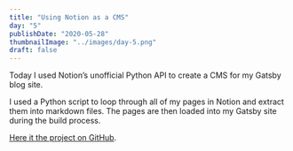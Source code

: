 ```yaml
---
title: "Using Notion as a CMS"
day: "5"
publishDate: "2020-05-28"
thumbnailImage: "../images/day-5.png"
draft: false
---
```

Today I used Notion’s unofficial Python API to create a CMS for my Gatsby blog site.

I used a Python script to loop through all of my pages in Notion and extract them into markdown files. The pages are then loaded into my Gatsby site during the build process.

<a href="https://www.dogster.com/wp-content/uploads/2018/04/Bernese-Mountain-Club-Puppy.jpg" target="_blank">Here it the project on GitHub</a>.